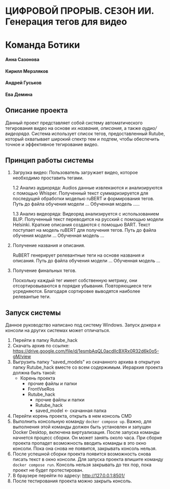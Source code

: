 # ЦИФРОВОЙ ПРОРЫВ. СЕЗОН ИИ. Генерация тегов для видео
# Команда Ботики
#### Анна Сазонова
#### Кирилл Мерзляков
#### Андрей Гуськов
#### Ева Демина
## Описание проекта
Данный проект представляет собой систему автоматического тегирования видео на основе их _названия_, _описания_, а также _аудио/видеоряда_. Система использует список тегов, предоставленный Rutube, который охватывает широкий спектр тем и подтем, чтобы обеспечить точное и эффективное тегирование видео.
## Принцип работы системы

1. Загрузка видео: Пользователь загружает видео, которое необходимо проставить тегами.

    1.2 Анализ аудиоряда:
Audios данные извлекаются и анализируются с помощью Whisper.
Полученный текст суммаризируется для последущей обработки моделью ruBERT и формирования тегов. Путь до файла обучения модели ... Обученная модель .....

    1.3 Анализ видеоряда:
Видеоряд анализируется с использованием BLIP. Полученный текст переводится на русский с помощью модели Helsinki.
Краткие описания создаются с помощью BART. Текст поступает на модель ruBERT для получения тегов. Путь до файла обучения модели ... Обученная модель ...
2. Получение названия и описания.

   RuBERT генерирует релевантные теги на основе названия и описания. Путь до файла обучения модели ... Обученная модель ...
3. Получение финальных тегов.

   Поскольку каждый тег имеет собственную метрику, они отсортировываются в порядке убывания. Повторяющиеся теги усредняются. Благодаря сортировке выводятся наиболее релевантые теги.

## Запуск системы
Данное руководство написано под систему Windows. Запуск докера и консоли на других системах может отличаться.

1. Перейти в папку Rutube_hack
2. Скачать архив по ссылке: https://drive.google.com/file/d/1esmbAqQL0acdllcBXRx0R32d6k0o5-gM/view
3. Выгрузить папку "saved_models" из скачанного архива в открытую папку Rutube_hack вместе со всем содержимым. Иерархия проекта должна быть такой:
   - Корень проекта
       - прочие файлы и папки
       - FrontVseRos
       - Rutube_hack
           - прочие файлы и папки
           - Rutube_hack
           - saved_model  <- скачанная папка
4. Перейти корень проекта, открыть в нем консоль CMD
5. Выполнить консольную команду ```docker compose up```. Важно, для выполнения этой команды должен быть установлен и запущен Docker Desktop, включена виртуализация. После запуска команды начнется процесс сборки. Он может занять около часа. При сборке проекта пропадет возможность вводить команды в это окно консоли. Пока она снова не появится, закрывать консоль нельзя.
6. После успешной сборки проекта появится возможность снова писать текст в окно консоли. Для запуска проекта впишите команду ```docker compose run```. Консоль нельзя закрывать до тех пор, пока проект не будет протестирован.
7. В браузере перейти по адресу: http://127.0.0.1:8501/
8. После тестирования проекта можно закрыть консоль.
